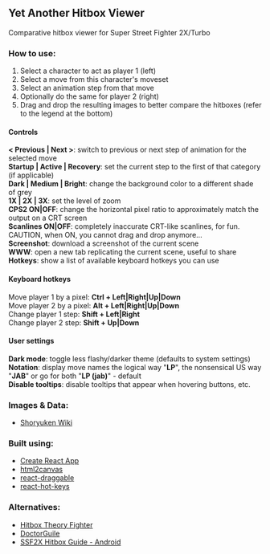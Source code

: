 ## Yet Another Hitbox Viewer

Comparative hitbox viewer for Super Street Fighter 2X/Turbo

### How to use:

1. Select a character to act as player 1 (left)
2. Select a move from this character's moveset
3. Select an animation step from that move
4. Optionally do the same for player 2 (right)
5. Drag and drop the resulting images to better compare the hitboxes (refer to the legend at the bottom)

#### Controls

**< Previous | Next >**: switch to previous or next step of animation for the selected move  
**Startup | Active | Recovery**: set the current step to the first of that category (if applicable)  
**Dark | Medium | Bright**: change the background color to a different shade of grey  
**1X | 2X | 3X**: set the level of zoom  
**CPS2 ON|OFF**: change the horizontal pixel ratio to approximately match the output on a CRT screen  
**Scanlines ON|OFF**: completely inaccurate CRT-like scanlines, for fun. CAUTION, when ON, you cannot drag and drop anymore...  
**Screenshot**: download a screenshot of the current scene  
**WWW**: open a new tab replicating the current scene, useful to share  
**Hotkeys**: show a list of available keyboard hotkeys you can use  

#### Keyboard hotkeys

Move player 1 by a pixel: **Ctrl + Left|Right|Up|Down**  
Move player 2 by a pixel: **Alt + Left|Right|Up|Down**  
Change player 1 step: **Shift + Left|Right**  
Change player 2 step: **Shift + Up|Down**  

#### User settings

**Dark mode**: toggle less flashy/darker theme (defaults to system settings)  
**Notation**: display move names the logical way "**LP**", the nonsensical US way "**JAB**" or go for both "**LP (jab)**" - default  
**Disable tooltips**: disable tooltips that appear when hovering buttons, etc.  

### Images & Data:

- [Shoryuken Wiki](https://srk.shib.live/w/Super_Street_Fighter_2_Turbo)

### Built using:

- [Create React App](https://create-react-app.dev/)
- [html2canvas](https://html2canvas.hertzen.com/)
- [react-draggable](https://github.com/react-grid-layout/react-draggable)
- [react-hot-keys](https://github.com/jaywcjlove/react-hotkeys)

### Alternatives:

- [Hitbox Theory Fighter](https://toufadev.github.io/ssf2st/)
- [DoctorGuile](https://doctorguile.github.io/ssf2st)
- [SSF2X Hitbox Guide - Android](https://play.google.com/store/apps/details?id=com.okerboriou.framedatassf2x)
